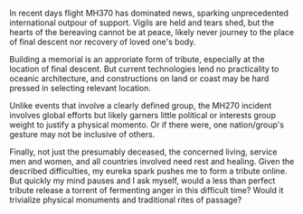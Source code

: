 In recent days flight MH370 has dominated news, sparking unprecedented international outpour of support. Vigils are held and tears shed, but the hearts of the bereaving cannot be at peace, likely never journey to the place of final descent nor recovery of loved one's body.

Building a memorial is an approriate form of tribute, especially at the location of final descent. But current technologies lend no practicality to oceanic architecture, and constructions on land or coast may be hard pressed in selecting relevant location. 

Unlike events that involve a clearly defined group, the MH270 incident involves global efforts but likely garners little political or interests group weight to justify a physical momento. Or if there were, one nation/group's gesture may not be inclusive of others.

Finally, not just the presumably deceased, the concerned living, service men and women, and all countries involved need rest and healing. Given the described difficulties, my eureka spark pushes me to form a tribute online. But quickly my mind pauses and I ask myself, would a less than perfect tribute release a torrent of fermenting anger in this difficult time? Would it trivialize physical monuments and traditional rites of passage?

